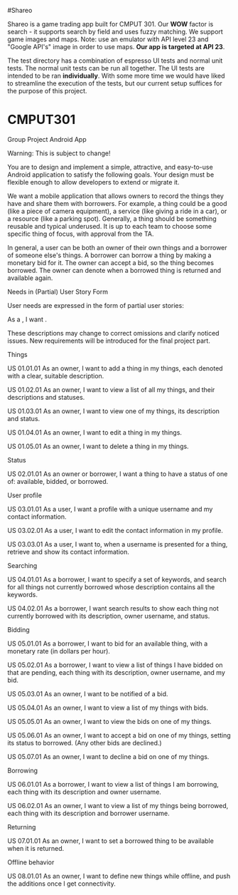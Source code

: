 #Shareo

Shareo is a game trading app built for CMPUT 301.  Our **WOW** factor is search - it supports search by field and uses fuzzy matching.
We support game images and maps.  Note: use an emulator with API level 23 and "Google API's" image in order to use maps.  **Our app is targeted at API 23**.

The test directory has a combination of espresso UI tests and normal unit tests.  The normal unit tests can be run all together.  The UI tests are intended to be ran **individually**.  With some more time we would have liked to streamline the execution of the tests, but our current setup suffices for the purpose of this project.


# CMPUT301
Group Project Android App

Warning: This is subject to change!

You are to design and implement a simple, attractive, and easy-to-use Android application to satisfy the following goals. Your design must be flexible enough to allow developers to extend or migrate it.

We want a mobile application that allows owners to record the things they have and share them with borrowers. For example, a thing could be a good (like a piece of camera equipment), a service (like giving a ride in a car), or a resource (like a parking spot). Generally, a thing should be something reusable and typical underused. It is up to each team to choose some specific thing of focus, with approval from the TA.

In general, a user can be both an owner of their own things and a borrower of someone else's things. A borrower can borrow a thing by making a monetary bid for it. The owner can accept a bid, so the thing becomes borrowed. The owner can denote when a borrowed thing is returned and available again.

Needs in (Partial) User Story Form

User needs are expressed in the form of partial user stories:

As a <role>, I want <goal>.

These descriptions may change to correct omissions and clarify noticed issues. New requirements will be introduced for the final project part.

Things

US 01.01.01
As an owner, I want to add a thing in my things, each denoted with a clear, suitable description.

US 01.02.01
As an owner, I want to view a list of all my things, and their descriptions and statuses.

US 01.03.01
As an owner, I want to view one of my things, its description and status.

US 01.04.01
As an owner, I want to edit a thing in my things.

US 01.05.01
As an owner, I want to delete a thing in my things.

Status

US 02.01.01
As an owner or borrower, I want a thing to have a status of one of: available, bidded, or borrowed.

User profile

US 03.01.01
As a user, I want a profile with a unique username and my contact information.

US 03.02.01
As a user, I want to edit the contact information in my profile.

US 03.03.01
As a user, I want to, when a username is presented for a thing, retrieve and show its contact information.

Searching

US 04.01.01
As a borrower, I want to specify a set of keywords, and search for all things not currently borrowed whose description contains all the keywords.

US 04.02.01
As a borrower, I want search results to show each thing not currently borrowed with its description, owner username, and status.

Bidding

US 05.01.01
As a borrower, I want to bid for an available thing, with a monetary rate (in dollars per hour).

US 05.02.01
As a borrower, I want to view a list of things I have bidded on that are pending, each thing with its description, owner username, and my bid.

US 05.03.01
As an owner, I want to be notified of a bid.

US 05.04.01
As an owner, I want to view a list of my things with bids.

US 05.05.01
As an owner, I want to view the bids on one of my things.

US 05.06.01
As an owner, I want to accept a bid on one of my things, setting its status to borrowed. (Any other bids are declined.)

US 05.07.01
As an owner, I want to decline a bid on one of my things.

Borrowing

US 06.01.01
As a borrower, I want to view a list of things I am borrowing, each thing with its description and owner username.

US 06.02.01
As an owner, I want to view a list of my things being borrowed, each thing with its description and borrower username.

Returning

US 07.01.01
As an owner, I want to set a borrowed thing to be available when it is returned.

Offline behavior

US 08.01.01
As an owner, I want to define new things while offline, and push the additions once I get connectivity.

